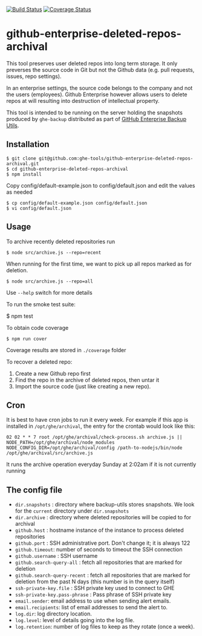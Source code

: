 [![Build Status](http://img.shields.io/travis/ghe-tools/github-enterprise-deleted-repos-archival.svg)](https://travis-ci.org/ghe-tools/github-enterprise-deleted-repos-archival.svg?branch=master)
[![Coverage Status](https://img.shields.io/coveralls/ghe-tools/github-enterprise-deleted-repos-archival.svg)](https://coveralls.io/repos/github/ghe-tools/github-enterprise-deleted-repos-archival/badge.svg?branch=master)


# github-enterprise-deleted-repos-archival

This tool preserves user deleted repos into long term storage.  It only preverses
the source code in Git but not the Github data (e.g. pull requests, issues,
repo settings).

In an enterprise settings, the source code belongs to the company and not the users
(employees). Github Enterprise however allows users to delete repos at will resulting
into destruction of intellectual property.

This tool is intended to be running on the server holding the snapshots produced by
`ghe-backup` distributed as part of
[GitHub Enterprise Backup Utils](https://github.com/github/backup-utils).


## Installation

```
$ git clone git@github.com:ghe-tools/github-enterprise-deleted-repos-archival.git
$ cd github-enterprise-deleted-repos-archival
$ npm install
```

Copy config/default-example.json to config/default.json and edit the values as needed

```
$ cp config/default-example.json config/default.json
$ vi config/default.json
```

## Usage

To archive recently deleted repositories run

    $ node src/archive.js --repo=recent

When running for the first time, we want to pick up all repos marked as for deletion.

    $ node src/archive.js --repo=all

Use `--help` switch for more details

To run the smoke test suite:

   $ npm test

To obtain code coverage

    $ npm run cover

Coverage results are stored in `./coverage` folder

To recover a deleted repo:

1. Create a new Github repo first
1. Find the repo in the archive of deleted repos, then untar it
1. Import the source code (just like creating a new repo).

## Cron

It is best to have cron jobs to run it every week.  For example if this app is installed in `/opt/ghe/archival`, the entry for the crontab would look like this:

```
02 02 * * 7 root /opt/ghe/archival/check-process.sh archive.js || NODE_PATH=/opt/ghe/archival/node_modules NODE_CONFIG_DIR=/opt/ghe/archival/config /path-to-nodejs/bin/node /opt/ghe/archival/src/archive.js
```

It runs the archive operation everyday Sunday at 2:02am if it is not currently running


## The config file

* `dir.snapshots` : directory where backup-utils stores snapshots. We look for the `current` directory under `dir.snapshots`
* `dir.archive` : directory where deleted repositories will be copied to for archival
* `github.host` : hostname instance of the instance to process deleted repositories
* `github.port` : SSH administrative port. Don't change it; it is always 122
* `github.timeout`: number of seconds to timeout the SSH connection
* `github.username` : SSH username
* `github.search-query-all` : fetch all repositories that are marked for deletion
* `github.search-query-recent` : fetch all repositories that are marked for deletion from the past N days (this number is in the query itself)
* `ssh-private-key.file` : SSH private key used to connect to GHE
* `ssh-private-key.pass-phrase` : Pass phrase of SSH private key
* `email.sender`: email address to use when sending alert emails.
* `email.recipients`: list of email addresses to send the alert to.
* `log.dir`: log directory location.
* `log.level`: level of details going into the log file.
* `log.retention`: number of log files to keep as they rotate (once a week).

